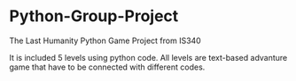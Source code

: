 # Python-Group-Project
The Last Humanity Python Game Project from IS340

It is included 5 levels using python code. 
All levels are text-based advanture game that have to be connected with different codes. 
